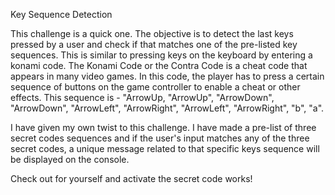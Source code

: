 Key Sequence Detection

This challenge is a quick one. The objective is to detect the last keys pressed by a user and check if that matches one of the pre-listed key sequences. This is similar to pressing keys on the keyboard by entering a konami code. The Konami Code or the Contra Code is a cheat code that appears in many video games. In this code, the player has to press a certain sequence of buttons on the game controller to enable a cheat or other effects. This sequence is - "ArrowUp, "ArrowUp", "ArrowDown", "ArrowDown", "ArrowLeft", "ArrowRight", "ArrowLeft", "ArrowRight", "b", "a".

I have given my own twist to this challenge. I have made a pre-list of three secret codes sequences and if the user's input matches any of the three secret codes, a unique message related to that specific keys sequence will be displayed on the console. 

Check out for yourself and activate the secret code works!

